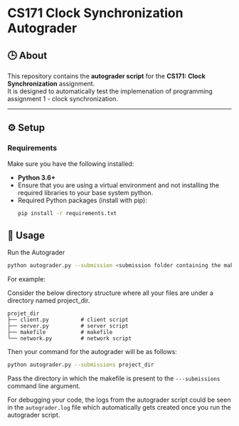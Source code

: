 # CS171 Clock Synchronization Autograder

## 🕒 About

This repository contains the **autograder script** for the **CS171: Clock Synchronization** assignment.  
It is designed to automatically test the implemenation of programming assignment 1 - clock synchronization.


---

## ⚙️ Setup

### Requirements
Make sure you have the following installed:
- **Python 3.6+**
- Ensure that you are using a virtual environment and not installing the required libraries to your base system python.
- Required Python packages (install with pip):
  ```bash
  pip install -r requirements.txt
  ```

## 🚀 Usage

Run the Autograder

```bash
python autograder.py --submission <submission folder containing the makefile>
```

For example:

Consider the below directory structure where all your files are under a directory named project_dir. 

```
projet_dir
├── client.py          # client script
├── server.py          # server script
├── makefile           # makefile
└── network.py         # network script
```

Then your command for the autograder will be as follows:

```bash
python autograder.py --submissions project_dir
```

Pass the directory in which the makefile is present to the ```---submissions``` command line argument.



For debugging your code, the logs from the autograder script could be seen in the ```autograder.log``` file which automatically gets created once you run the autograder script.
